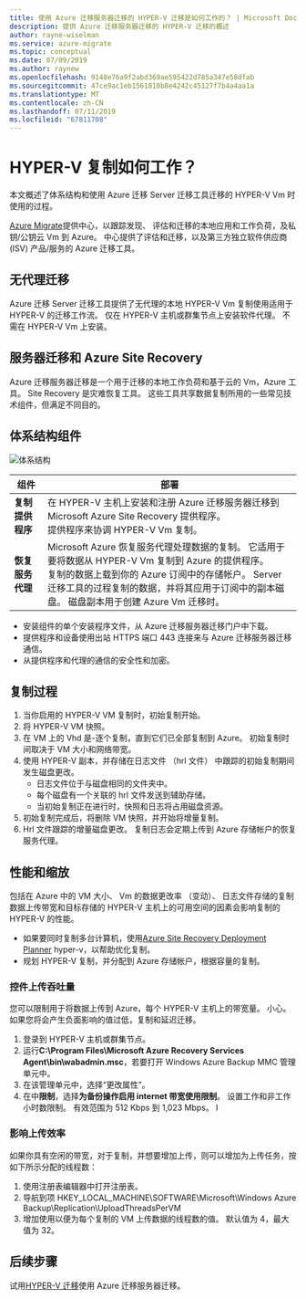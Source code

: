 ```yaml
---
title: 使用 Azure 迁移服务器迁移的 HYPER-V 迁移是如何工作的？ | Microsoft Docs
description: 提供 Azure 迁移服务器迁移的 HYPER-V 迁移的概述
author: rayne-wiselman
ms.service: azure-migrate
ms.topic: conceptual
ms.date: 07/09/2019
ms.author: raynew
ms.openlocfilehash: 9148e76a9f2abd369ae595422d785a347e58dfab
ms.sourcegitcommit: 47ce9ac1eb1561810b8e4242c45127f7b4a4aa1a
ms.translationtype: MT
ms.contentlocale: zh-CN
ms.lasthandoff: 07/11/2019
ms.locfileid: "67811708"
---
```

# <a name="how-does-hyper-v-replication-work"></a>HYPER-V 复制如何工作？

本文概述了体系结构和使用 Azure 迁移 Server 迁移工具迁移的 HYPER-V Vm 时使用的过程。

[Azure Migrate](migrate-services-overview.md)提供中心，以跟踪发现、 评估和迁移的本地应用和工作负荷，及私钥/公钥云 Vm 到 Azure。 中心提供了评估和迁移，以及第三方独立软件供应商 (ISV) 产品/服务的 Azure 迁移工具。

## <a name="agentless-migration"></a>无代理迁移

Azure 迁移 Server 迁移工具提供了无代理的本地 HYPER-V Vm 复制使用适用于 HYPER-V 的迁移工作流。 仅在 HYPER-V 主机或群集节点上安装软件代理。 不需在 HYPER-V Vm 上安装。

## <a name="server-migration-and-azure-site-recovery"></a>服务器迁移和 Azure Site Recovery

Azure 迁移服务器迁移是一个用于迁移的本地工作负荷和基于云的 Vm，Azure 工具。 Site Recovery 是灾难恢复工具。 这些工具共享数据复制所用的一些常见技术组件，但满足不同目的。 


## <a name="architectural-components"></a>体系结构组件

![体系结构](./media/hyper-v-replication-architecture/architecture.png)



组件  | **部署** | 
--- | --- 
**复制提供程序** | 在 HYPER-V 主机上安装和注册 Azure 迁移服务器迁移到 Microsoft Azure Site Recovery 提供程序。<br/> 提供程序来协调 HYPER-V Vm 复制。
**恢复服务代理** | Microsoft Azure 恢复服务代理处理数据的复制。 它适用于要将数据从 HYPER-V Vm 复制到 Azure 的提供程序。<br/> 复制的数据上载到你的 Azure 订阅中的存储帐户。 Server 迁移工具的过程复制的数据，并将其应用于订阅中的副本磁盘。 磁盘副本用于创建 Azure Vm 迁移时。

- 安装组件的单个安装程序文件，从 Azure 迁移服务器迁移门户中下载。
- 提供程序和设备使用出站 HTTPS 端口 443 连接来与 Azure 迁移服务器迁移通信。
- 从提供程序和代理的通信的安全性和加密。


## <a name="replication-process"></a>复制过程

1. 当你启用的 HYPER-V VM 复制时，初始复制开始。
2. 将 HYPER-V VM 快照。
3. 在 VM 上的 Vhd 是-逐个复制，直到它们已全部复制到 Azure。 初始复制时间取决于 VM 大小和网络带宽。
4. 使用 HYPER-V 副本，并存储在日志文件 （hrl 文件） 中跟踪的初始复制期间发生磁盘更改。
    - 日志文件位于与磁盘相同的文件夹中。
    - 每个磁盘有一个关联的 hrl 文件发送到辅助存储。
    - 当初始复制正在进行时，快照和日志将占用磁盘资源。
4. 初始复制完成后，将删除 VM 快照，并开始将增量复制。
5. Hrl 文件跟踪的增量磁盘更改。 复制日志会定期上传到 Azure 存储帐户的恢复服务代理。


## <a name="performance-and-scaling"></a>性能和缩放

包括在 Azure 中的 VM 大小、 Vm 的数据更改率 （变动）、 日志文件存储的复制数据上传带宽和目标存储的 HYPER-V 主机上的可用空间的因素会影响复制的 HYPER-V 的性能。

- 如果要同时复制多台计算机，使用[Azure Site Recovery Deployment Planner](../site-recovery/hyper-v-deployment-planner-overview.md) hyper-v，以帮助优化复制。
- 规划 HYPER-V 复制，并分配到 Azure 存储帐户，根据容量的复制。

### <a name="control-upload-throughput"></a>控件上传吞吐量

您可以限制用于将数据上传到 Azure，每个 HYPER-V 主机上的带宽量。 小心。 如果您将会产生负面影响的值过低，复制和延迟迁移。


1. 登录到 HYPER-V 主机或群集节点。
2. 运行**C:\Program Files\Microsoft Azure Recovery Services Agent\bin\wabadmin.msc**，若要打开 Windows Azure Backup MMC 管理单元中。
3. 在该管理单元中，选择“更改属性”。 
4. 在中**限制**，选择**为备份操作启用 internet 带宽使用限制**。 设置工作和非工作小时数限制。 有效范围为 512 Kbps 到 1,023 Mbps。
I

### <a name="influence-upload-efficiency"></a>影响上传效率

如果你具有空闲的带宽，对于复制，并想要增加上传，则可以增加为上传任务，按如下所示分配的线程数：

1. 使用注册表编辑器中打开注册表。
2. 导航到项 HKEY_LOCAL_MACHINE\SOFTWARE\Microsoft\Windows Azure Backup\Replication\UploadThreadsPerVM
3. 增加使用以便为每个复制的 VM 上传数据的线程数的值。 默认值为 4，最大值为 32。 




## <a name="next-steps"></a>后续步骤

试用[HYPER-V 迁移](tutorial-migrate-hyper-v.md)使用 Azure 迁移服务器迁移。
